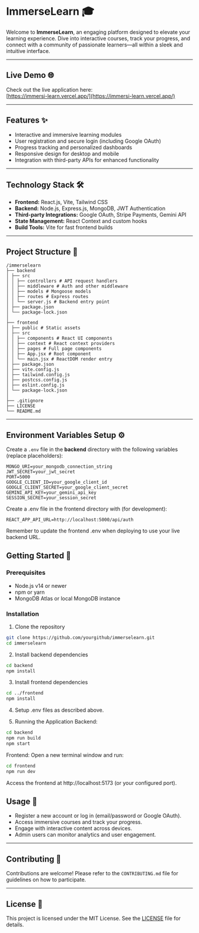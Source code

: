 # ImmerseLearn 🎓

Welcome to **ImmerseLearn**, an engaging platform designed to elevate your learning experience. Dive into interactive courses, track your progress, and connect with a community of passionate learners—all within a sleek and intuitive interface.

---

## Live Demo 🌐

Check out the live application here:  
[https://immersi-learn.vercel.app/](https://immersi-learn.vercel.app/)


---

## Features ✨

- Interactive and immersive learning modules  
- User registration and secure login (including Google OAuth)  
- Progress tracking and personalized dashboards  
- Responsive design for desktop and mobile  
- Integration with third-party APIs for enhanced functionality  

---

## Technology Stack 🛠️

- **Frontend:** React.js, Vite, Tailwind CSS  
- **Backend:** Node.js, Express.js, MongoDB, JWT Authentication  
- **Third-party Integrations:** Google OAuth, Stripe Payments, Gemini API  
- **State Management:** React Context and custom hooks  
- **Build Tools:** Vite for fast frontend builds  

---

## Project Structure 📁

```
/immerselearn
├── backend
│ ├── src
│ │ ├── controllers # API request handlers
│ │ ├── middleware # Auth and other middleware
│ │ ├── models # Mongoose models
│ │ ├── routes # Express routes
│ │ └── server.js # Backend entry point
│ ├── package.json
│ └── package-lock.json
│
├── frontend
│ ├── public # Static assets
│ ├── src
│ │ ├── components # React UI components
│ │ ├── context # React context providers
│ │ ├── pages # Full page components
│ │ ├── App.jsx # Root component
│ │ └── main.jsx # ReactDOM render entry
│ ├── package.json
│ ├── vite.config.js
│ ├── tailwind.config.js
│ ├── postcss.config.js
│ ├── eslint.config.js
│ └── package-lock.json
│
├── .gitignore
├── LICENSE
└── README.md
```


---

## Environment Variables Setup ⚙️

Create a `.env` file in the **backend** directory with the following variables (replace placeholders):

```env
MONGO_URI=your_mongodb_connection_string
JWT_SECRET=your_jwt_secret
PORT=5000
GOOGLE_CLIENT_ID=your_google_client_id
GOOGLE_CLIENT_SECRET=your_google_client_secret
GEMINI_API_KEY=your_gemini_api_key
SESSION_SECRET=your_session_secret
```
Create a .env file in the frontend directory with (for development):
```env
REACT_APP_API_URL=http://localhost:5000/api/auth
```
Remember to update the frontend .env when deploying to use your live backend URL.

## Getting Started 🚀

### Prerequisites

- Node.js v14 or newer  
- npm or yarn  
- MongoDB Atlas or local MongoDB instance  

### Installation

1. Clone the repository  
```bash
git clone https://github.com/yourgithub/immerselearn.git
cd immerselearn
```

2. Install backend dependencies
```bash
cd backend
npm install
```

3. Install frontend dependencies
```bash
cd ../frontend
npm install
```

4. Setup .env files as described above.
   
5. Running the Application
Backend:
```bash
cd backend
npm run build
npm start
```

Frontend:
Open a new terminal window and run:
```bash
cd frontend
npm run dev
```
Access the frontend at http://localhost:5173 (or your configured port).

## Usage 🎯

- Register a new account or log in (email/password or Google OAuth).  
- Access immersive courses and track your progress.  
- Engage with interactive content across devices.  
- Admin users can monitor analytics and user engagement.

---

## Contributing 🤝

Contributions are welcome! Please refer to the `CONTRIBUTING.md` file for guidelines on how to participate.

---

## License 📄

This project is licensed under the MIT License. See the [LICENSE](LICENSE) file for details.
